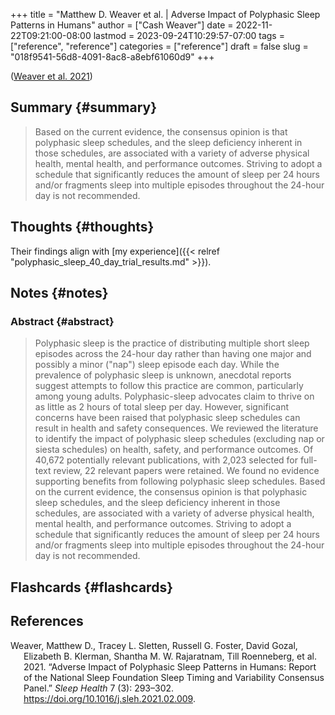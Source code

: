 +++
title = "Matthew D. Weaver et al. | Adverse Impact of Polyphasic Sleep Patterns in Humans"
author = ["Cash Weaver"]
date = 2022-11-22T09:21:00-08:00
lastmod = 2023-09-24T10:29:57-07:00
tags = ["reference", "reference"]
categories = ["reference"]
draft = false
slug = "018f9541-56d8-4091-8ac8-a8ebf61060d9"
+++

(<a href="#citeproc_bib_item_1">Weaver et al. 2021</a>)


## Summary {#summary}

> Based on the current evidence, the consensus opinion is that polyphasic sleep schedules, and the sleep deficiency inherent in those schedules, are associated with a variety of adverse physical health, mental health, and performance outcomes. Striving to adopt a schedule that significantly reduces the amount of sleep per 24 hours and/or fragments sleep into multiple episodes throughout the 24-hour day is not recommended.


## Thoughts {#thoughts}

Their findings align with [my experience]({{< relref "polyphasic_sleep_40_day_trial_results.md" >}}).


## Notes {#notes}


### Abstract {#abstract}

> Polyphasic sleep is the practice of distributing multiple short sleep episodes across the 24-hour day rather than having one major and possibly a minor ("nap") sleep episode each day. While the prevalence of polyphasic sleep is unknown, anecdotal reports suggest attempts to follow this practice are common, particularly among young adults. Polyphasic-sleep advocates claim to thrive on as little as 2 hours of total sleep per day. However, significant concerns have been raised that polyphasic sleep schedules can result in health and safety consequences. We reviewed the literature to identify the impact of polyphasic sleep schedules (excluding nap or siesta schedules) on health, safety, and performance outcomes. Of 40,672 potentially relevant publications, with 2,023 selected for full-text review, 22 relevant papers were retained. We found no evidence supporting benefits from following polyphasic sleep schedules. Based on the current evidence, the consensus opinion is that polyphasic sleep schedules, and the sleep deficiency inherent in those schedules, are associated with a variety of adverse physical health, mental health, and performance outcomes. Striving to adopt a schedule that significantly reduces the amount of sleep per 24 hours and/or fragments sleep into multiple episodes throughout the 24-hour day is not recommended.


## Flashcards {#flashcards}

## References

<style>.csl-entry{text-indent: -1.5em; margin-left: 1.5em;}</style><div class="csl-bib-body">
  <div class="csl-entry"><a id="citeproc_bib_item_1"></a>Weaver, Matthew D., Tracey L. Sletten, Russell G. Foster, David Gozal, Elizabeth B. Klerman, Shantha M. W. Rajaratnam, Till Roenneberg, et al. 2021. “Adverse Impact of Polyphasic Sleep Patterns in Humans: Report of the National Sleep Foundation Sleep Timing and Variability Consensus Panel.” <i>Sleep Health</i> 7 (3): 293–302. <a href="https://doi.org/10.1016/j.sleh.2021.02.009">https://doi.org/10.1016/j.sleh.2021.02.009</a>.</div>
</div>
